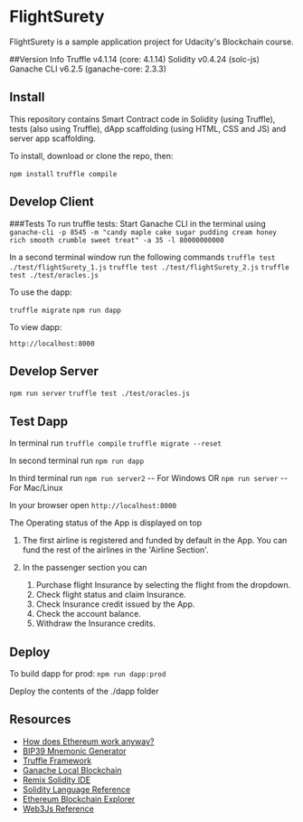 # FlightSurety

FlightSurety is a sample application project for Udacity's Blockchain course.

##Version Info
Truffle v4.1.14 (core: 4.1.14)
Solidity v0.4.24 (solc-js)
Ganache CLI v6.2.5 (ganache-core: 2.3.3)

## Install

This repository contains Smart Contract code in Solidity (using Truffle), tests (also using Truffle), dApp scaffolding (using HTML, CSS and JS) and server app scaffolding.

To install, download or clone the repo, then:

`npm install`
`truffle compile`

## Develop Client

###Tests
To run truffle tests:
Start Ganache CLI in the terminal using
`ganache-cli -p 8545 -m "candy maple cake sugar pudding cream honey rich smooth crumble sweet treat" -a 35 -l 80000000000`

In a second terminal window run the following commands
`truffle test ./test/flightSurety_1.js`
`truffle test ./test/flightSurety_2.js`
`truffle test ./test/oracles.js`

To use the dapp:

`truffle migrate`
`npm run dapp`

To view dapp:

`http://localhost:8000`

## Develop Server

`npm run server`
`truffle test ./test/oracles.js`

## Test Dapp
In terminal run
`truffle compile`
`truffle migrate --reset`

In second terminal run
`npm run dapp`

In third terminal run
`npm run server2` -- For Windows
OR
`npm run server` -- For Mac/Linux

In your browser open
`http://localhost:8000`

The Operating status of the App is displayed on top

1. The first airline is registered and funded by default in the App. You can fund the rest of the airlines in the 'Airline Section'.

2. In the passenger section you can
    1. Purchase flight Insurance by selecting the flight from the dropdown.
    2. Check flight status and claim Insurance.
    3. Check Insurance credit issued by the App.
    4. Check the account balance.
    5. Withdraw the Insurance credits.

## Deploy

To build dapp for prod:
`npm run dapp:prod`

Deploy the contents of the ./dapp folder


## Resources

* [How does Ethereum work anyway?](https://medium.com/@preethikasireddy/how-does-ethereum-work-anyway-22d1df506369)
* [BIP39 Mnemonic Generator](https://iancoleman.io/bip39/)
* [Truffle Framework](http://truffleframework.com/)
* [Ganache Local Blockchain](http://truffleframework.com/ganache/)
* [Remix Solidity IDE](https://remix.ethereum.org/)
* [Solidity Language Reference](http://solidity.readthedocs.io/en/v0.4.24/)
* [Ethereum Blockchain Explorer](https://etherscan.io/)
* [Web3Js Reference](https://github.com/ethereum/wiki/wiki/JavaScript-API)